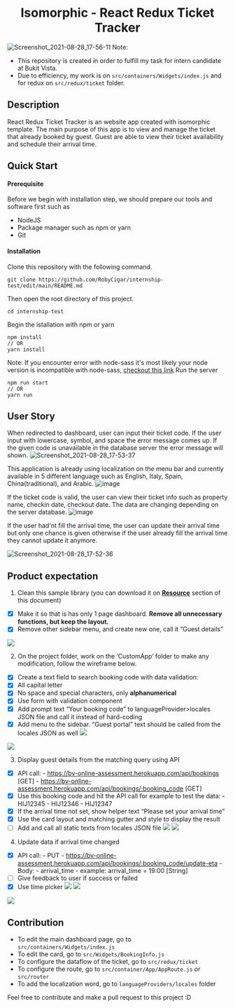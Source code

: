 <h1 align="center"> Isomorphic - React Redux Ticket Tracker </h1>

![Screenshot_2021-08-28_17-56-11](https://user-images.githubusercontent.com/69680330/131215765-440ec26e-a2ab-43b4-b53d-bc07a940716e.png)
Note:
* This repository is created in order to fulfill my task for intern candidate at Bukit Vista.
* Due to efficiency, my work is on `src/containers/Widgets/index.js` and for redux on `src/redux/ticket` folder.

## Description
React Redux Ticket Tracker is an website app created with isomorphic template. The main purpose of this app is to view and manage the ticket that already booked by guest. Guest are able to view their ticket availability and schedule their arrival time.

## Quick Start
#### Prerequisite
Before we begin with installation step, we should prepare our tools and software first such as
* NodeJS
* Package manager such as npm or yarn
* Git

#### Installation
Clone this repository with the following command.
```
git clone https://github.com/RobyCigar/internship-test/edit/main/README.md
```
Then open the root directory of this project.
```
cd internship-test
```
Begin the istallation with npm or yarn
```
npm install
// OR
yarn install
```
Note: If you encounter error with node-sass it's most likely your node version is incompatible with node-sass, [checkout this link](https://stackoverflow.com/questions/64625050/error-node-sass-version-5-0-0-is-incompatible-with-4-0-0/64626556#64626556)
Run the server
```
npm run start
// OR
yarn run
```

## User Story
When redirected to dashboard, user can input their ticket code. If the user input with lowercase, symbol, and space the error message comes up.
If the given code is unavailable in the database server the error message will shown.
![Screenshot_2021-08-28_17-53-37](https://user-images.githubusercontent.com/69680330/131215784-0e7b751f-d587-438c-bfb4-ed8dc7f4905f.png)

This application is already using localization on the menu bar and currently available in 5 different language such as English, Italy, Spain, China(traditional), and Arabic.
![image](https://user-images.githubusercontent.com/69680330/131216440-40bc6c2c-3aeb-4fc5-82f8-948f337ef0ac.png)


If the ticket code is valid, the user can view their ticket info such as property name, checkin date, checkout date. The data are changing depending on the server database.
![image](https://user-images.githubusercontent.com/69680330/131216279-c551d5b7-daf7-497e-aae2-3a728c96e514.png)

If the user had'nt fill the arrival time, the user can update their arrival time but only one chance is given otherwise if the user already fill the arrival time they cannot update it anymore. 

![Screenshot_2021-08-28_17-52-36](https://user-images.githubusercontent.com/69680330/131215776-dedb9257-85b2-4f7f-beff-1d4f441db9e6.png)

## Product expectation
1. Clean this sample library (you can download it on [**Resource**](https://paper.dropbox.com/doc/Front-End-Programmer-Test--AZ5Y2fhszy~Iq4deYIVx0y7LAg-WiMIkfOvDeC6qUIzWMlYA#:uid=780682314737050563546578&h2=Resource) section of this document)
    
- [x] Make it so that is has only 1 page dashboard. **Remove all unnecessary functions, but keep the layout.**
- [x] Remove other sidebar menu, and create new one, call it “Guest details”

![](https://d2mxuefqeaa7sj.cloudfront.net/s_A91713E9BC24E395634A35D5F0A196353629F3EA6A2703CDAA9B6CC31773AFE2_1553337464515_Screen+Shot+2019-03-23+at+18.37.32.png)

2. On the project folder, work on the ‘CustomApp’ folder to make any modification, follow the wireframe below. 
- [x] Create a text field to search booking code with data validation:
- [x] All capital letter
- [x] No space and special characters, only **alphanumerical**
- [x] Use form with validation component
- [x] Add prompt text “Your booking code” to languageProvider>locales JSON file and call it instead of hard-coding
- [x] Add menu to the sidebar. “Guest portal” text should be called from the locales JSON as well
![](https://d2mxuefqeaa7sj.cloudfront.net/s_A91713E9BC24E395634A35D5F0A196353629F3EA6A2703CDAA9B6CC31773AFE2_1553339384855_Screen+Shot+2019-03-23+at+19.09.26.png)

![](https://d2mxuefqeaa7sj.cloudfront.net/s_A91713E9BC24E395634A35D5F0A196353629F3EA6A2703CDAA9B6CC31773AFE2_1553337955302_Screen+Shot+2019-03-23+at+18.45.31.png)

3. Display guest details from the matching query using API
- [x] API call: 
        - https://bv-online-assessment.herokuapp.com/api/bookings [GET]
        - https://bv-online-assessment.herokuapp.com/api/bookings/:booking_code [GET]
- [x] Use this booking code and hit the API call for example to test the data: 
        - HIJ12345
        - HIJ12346
        - HIJ12347
- [x] If the arrival time not set, show helper text “Please set your arrival time”
- [x] Use the card layout and matching gutter and style to display the result
- [ ] Add and call all static texts from locales JSON file
![](https://d2mxuefqeaa7sj.cloudfront.net/s_A91713E9BC24E395634A35D5F0A196353629F3EA6A2703CDAA9B6CC31773AFE2_1553339439925_Screen+Shot+2019-03-23+at+19.10.07.png)
![](https://d2mxuefqeaa7sj.cloudfront.net/s_A91713E9BC24E395634A35D5F0A196353629F3EA6A2703CDAA9B6CC31773AFE2_1553338658478_Screen+Shot+2019-03-23+at+18.57.07.png)

4. Update data if arrival time changed
- [x] API call:
        - PUT 
        - https://bv-online-assessment.herokuapp.com/api/bookings/:booking_code/update-eta 
        - Body:
            - arrival_time 
            - example: arrival_time = 19:00 [String]
- [ ] Give feedback to user if success or failed
- [x] Use time picker
![](https://d2mxuefqeaa7sj.cloudfront.net/s_A91713E9BC24E395634A35D5F0A196353629F3EA6A2703CDAA9B6CC31773AFE2_1553339511209_Screen+Shot+2019-03-23+at+19.11.04.png)
![](https://d2mxuefqeaa7sj.cloudfront.net/s_A91713E9BC24E395634A35D5F0A196353629F3EA6A2703CDAA9B6CC31773AFE2_1553339511222_Screen+Shot+2019-03-23+at+19.11.10.png)

![](https://d2mxuefqeaa7sj.cloudfront.net/s_A91713E9BC24E395634A35D5F0A196353629F3EA6A2703CDAA9B6CC31773AFE2_1553338766183_Screen+Shot+2019-03-23+at+18.59.17.png)



## Contribution
* To edit the main dashboard page, go to `src/containers/Widgets/index.js`
* To edit the card, go to `src/Widgets/BookingInfo.js`
* To configure the dataflow of the ticket, go to `src/redux/ticket`
* To configure the route, go to `src/container/App/AppRoute.js` or `src/router`
* To add the localization word, go to `languageProviders/locales` folder


Feel free to contribute and make a pull request to this project :D
